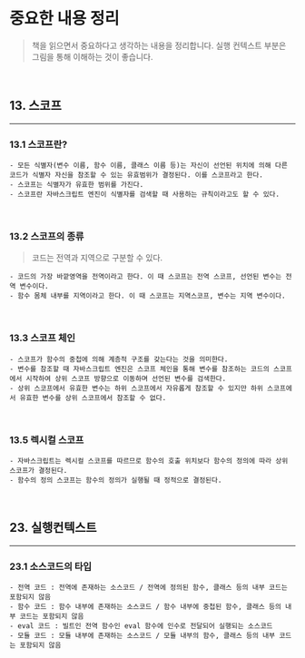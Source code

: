 # **중요한 내용 정리**

> 책을 읽으면서 중요하다고 생각하는 내용을 정리합니다. 실행 컨텍스트 부분은 그림을 통해 이해하는 것이 좋습니다.

<br>

## **13. 스코프**

<hr>

### 13.1 스코프란?

```
- 모든 식별자(변수 이름, 함수 이름, 클래스 이름 등)는 자신이 선언된 위치에 의해 다른 코드가 식별자 자신을 참조할 수 있는 유효범위가 결정된다. 이를 스코프라고 한다.
- 스코프는 식별자가 유효한 범위를 가진다.
- 스코프란 자바스크립트 엔진이 식별자를 검색할 때 사용하는 규칙이라고도 할 수 있다.
```

<br>

### 13.2 스코프의 종류

> 코드는 전역과 지역으로 구분할 수 있다.

```
- 코드의 가장 바깥영역을 전역이라고 한다. 이 때 스코프는 전역 스코프, 선언된 변수는 전역 변수이다.
- 함수 몸체 내부를 지역이라고 한다. 이 때 스코프는 지역스코프, 변수는 지역 변수이다.
```

<br>

### 13.3 스코프 체인

```
- 스코프가 함수의 중첩에 의해 계층적 구조를 갖는다는 것을 의미한다.
- 변수를 참조할 때 자바스크립트 엔진은 스코프 체인을 통해 변수를 참조하는 코드의 스코프에서 시작하여 상위 스코프 방향으로 이동하며 선언된 변수를 검색한다.
- 상위 스코프에서 유효한 변수는 하위 스코프에서 자유롭게 참조할 수 있지만 하위 스코프에서 유효한 변수를 상위 스코프에서 참조할 수 없다.
```

<br>

### 13.5 렉시컬 스코프

```
- 자바스크립트는 렉시컬 스코프를 따르므로 함수의 호출 위치보다 함수의 정의에 따라 상위 스코프가 결정된다.
- 함수의 정의 스코프는 함수의 정의가 실행될 때 정적으로 결정된다.
```

<br>

## **23. 실행컨텍스트**

<hr>

### 23.1 소스코드의 타입

```
- 전역 코드 : 전역에 존재하는 소스코드 / 전역에 정의된 함수, 클래스 등의 내부 코드는 포함되지 않음
- 함수 코드 : 함수 내부에 존재하는 소스코드 / 함수 내부에 중첩된 함수, 클래스 등의 내부 코드는 포함되지 않음
- eval 코드 : 빌트인 전역 함수인 eval 함수에 인수로 전달되어 실행되는 소스코드
- 모듈 코드 : 모듈 내부에 존재하는 소스코드 / 모듈 내부의 함수, 클래스 등의 내부 코드는 포함되지 않음
```
